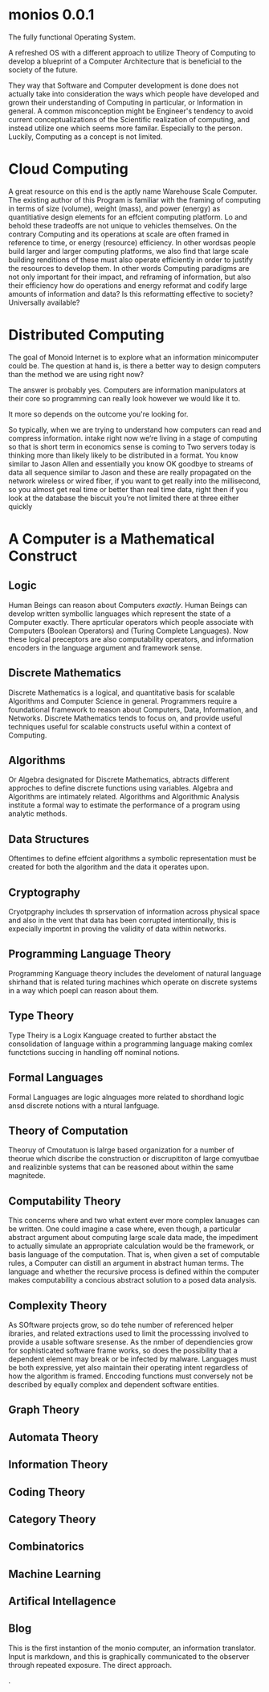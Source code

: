 # monios 0.0.1

The fully functional Operating System.

A refreshed OS with a different approach to utilize Theory of Computing
to develop a blueprint of a Computer Architecture that is beneficial to the society of the future.

They way that Software and Computer development is done does not actually take into consideration the ways which people have developed and grown their understanding of Computing in particular, or Information in general. A common misconception might be Engineer's tendency to avoid current conceptualizations of the Scientific realization of computing, and instead utilize one which seems more familar. Especially to the person. Luckily, Computing as a concept is not limited.

# Cloud Computing
A great resource on this end is the aptly name Warehouse Scale Computer. The existing author of this Program is familiar with the framing of computing in terms of size (volume), weight (mass), and power (energy) as quantitiative design elements for an effcient computing platform. Lo and behold these tradeoffs are not unique to vehicles themselves. On the contrary Computing and its operations at scale are often framed in reference to time, or energy (resource) efficiency. In other wordsas people build larger and larger computing platforms, we also find that large scale building renditions of these must also operate efficiently in order to justify the resources to develop them. In other words Computing paradigms are not only important for their impact, and reframing of information, but also their efficiency how do operations and energy reformat and codify large amounts of information and data? Is this reformatting effective to society? Universally available?

# Distributed Computing
The goal of Monoid Internet is to explore what an information minicomputer could be.
The question at hand is, is there a better way to design computers than
the method we are using right now?

The answer is probably yes. Computers are information manipulators at their
core so programming can really look however we would like it
to.

It more so depends on the outcome you're looking for.

So typically, when we are trying to understand how computers can read and compress information. intake right now we’re living in a stage of computing so that is short term in economics sense is coming to Two servers today is thinking more than likely likely to be distributed in a format. You know similar to Jason Allen and essentially you know OK goodbye to streams of data all sequence similar to Jason and these are really propagated on the network wireless or wired fiber, if you want to get really into the millisecond, so you almost get real time or better than real time data, right then if you look at the database the biscuit you’re not limited there at three either quickly

# A Computer is a Mathematical Construct

## Logic
Human Beings can reason about Computers *exactly*. Human Beings can develop written symbollic languages which represent the state of a Computer exactly. There aprticular operators which people associate with Computers (Boolean Operators) and (Turing Complete Languages). Now these logical preceptors are also computability operators, and information encoders in the language argument and framework sense.

## Discrete Mathematics
Discrete Mathematics is a logical, and quantitative basis for scalable Algorithms and Computer Science in general. Programmers require a foundational framework to reason about Computers, Data, Information, and Networks. Discrete Mathematics tends to focus on, and provide useful techniques useful for scalable constructs useful within a context of Computing.
## Algorithms
Or Algebra designated for Discrete Mathematics, abtracts different approches to define discrete functions using variables. Algebra and Algorithms are intimately related. Algorithms and Algorithmic Analysis institute a formal way to estimate the performance of a program using analytic methods.
## Data Structures
Oftentimes to define effcient algorithms a symbolic representation must be created for both the algorithm and the data it operates upon.  
## Cryptography
Cryotpgraphy includes th sprservation of information across physical space and also in the vent that data has been corrupted intentionally, this is expecially importnt in proving the validity of data within networks.
## Programming Language Theory
Programming Kanguage theory includes the develoment of natural language shirhand that is related turing machines which operate on discrete systems in a way which poepl can reason about them.
## Type Theory
Type Theiry is a Logix  Kanguage created to further abstact the consolidation of language within a programming language making comlex functctions succing in handling off nominal notions.
## Formal Languages
Formal Languages are logic alnguages more related to shordhand logic ansd discrete notions with a ntural lanfguage.
## Theory of Computation
Theoruy of Cmoutatuon is lalrge based organization for a number of theorue which discribe the construction or discrupititon of large comyutbae and realizinble systems that can be reasoned about within the same magnitede.
## Computability Theory
This concerns where and two what extent ever more complex lanuages can be written. One could imagine a case where, even though, a particular abstract argument about computing large scale data made, the impediment to actually simulate an appropriate calculation would be the framework, or basis language of the computation. That is, when given a set of computable rules, a Computer can distill an argument in abstract human terms. The language and whether the recursive process is defined within the computer makes computability a concious abstract solution to a posed data analysis.
## Complexity Theory
As SOftware projects grow, so do tehe number of referenced helper ibraries, and related extractions used to limit the processsing involved to provide a usable software sresense. As the nmber of dependiencies grow for sophisticated software frame works, so does the possibility that a dependent element may break or be infected by malware. Languages must be both expressive, yet also maintain their operating intent regardless of how the algorithm is framed. Enccoding functions must conversely not be described by equally complex and dependent software entities.

## Graph Theory
## Automata Theory
## Information Theory
## Coding Theory
## Category Theory
## Combinatorics
## Machine Learning
## Artifical Intellagence

## Blog
This is the first instantion of the monio computer, an information translator. Input is markdown, and this is graphically communicated to the observer through repeated exposure. The direct approach.























.
